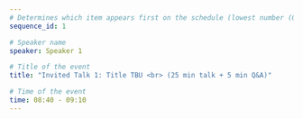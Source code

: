 ```yaml
---
# Determines which item appears first on the schedule (lowest number (0) appears first)
sequence_id: 1

# Speaker name
speaker: Speaker 1

# Title of the event
title: "Invited Talk 1: Title TBU <br> (25 min talk + 5 min Q&A)"

# Time of the event
time: 08:40 - 09:10
---
```

